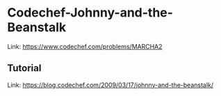 # Codechef-Johnny-and-the-Beanstalk
Link: https://www.codechef.com/problems/MARCHA2
## Tutorial
Link: https://blog.codechef.com/2009/03/17/johnny-and-the-beanstalk/
